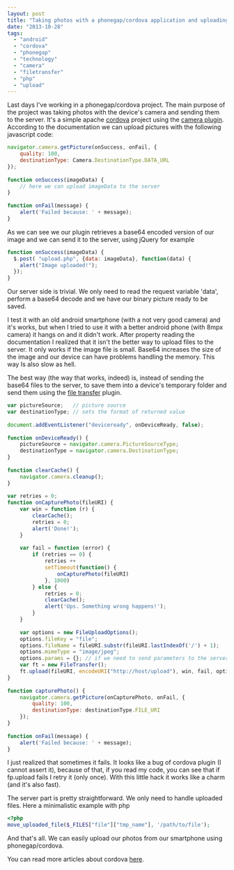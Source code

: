 ```yaml
---
layout: post
title: "Taking photos with a phonegap/cordova application and uploading them to the server."
date: "2013-10-28"
tags: 
  - "android"
  - "cordova"
  - "phonegap"
  - "technology"
  - "camera"
  - "filetransfer"
  - "php"
  - "upload"
---
```


Last days I've working in a phonegap/cordova project. The main purpose of the project was taking photos with the device's camera and sending them to the server. It's a simple apache [cordova](http://cordova.apache.org/) project using the [camera plugin](http://cordova.apache.org/docs/en/3.1.0/cordova_camera_camera.md.html#Camera). According to the documentation we can upload pictures with the following javascript code:

```javascript
navigator.camera.getPicture(onSuccess, onFail, { 
    quality: 100,
    destinationType: Camera.DestinationType.DATA_URL
});
 
function onSuccess(imageData) {
    // here we can upload imageData to the server
}
 
function onFail(message) {
    alert('Failed because: ' + message);
}
```

As we can see we our plugin retrieves a base64 encoded version of our image and we can send it to the server, using jQuery for example

```javascript
function onSuccess(imageData) {
  $.post( "upload.php", {data: imageData}, function(data) {
    alert("Image uploaded!");
  });
}
```

Our server side is trivial. We only need to read the request variable 'data', perform a base64 decode and we have our binary picture ready to be saved.

I test it with an old android smartphone (with a not very good camera) and it's works, but when I tried to use it with a better android phone (with 8mpx camera) it hangs on and it didn't work. After property reading the documentation I realized that it isn't the better way to upload files to the server. It only works if the image file is small. Base64 increases the size of the image and our device can have problems handling the memory. This way Is also slow as hell.

The best way (the way that works, indeed) is, instead of sending the base64 files to the server, to save them into a device's temporary folder and send them using the [file transfer](http://cordova.apache.org/docs/en/3.1.0/cordova_file_file.md.html#FileTransfer) plugin.

```javascript
var pictureSource;   // picture source
var destinationType; // sets the format of returned value
 
document.addEventListener("deviceready", onDeviceReady, false);
 
function onDeviceReady() {
    pictureSource = navigator.camera.PictureSourceType;
    destinationType = navigator.camera.DestinationType;
}
 
function clearCache() {
    navigator.camera.cleanup();
}
 
var retries = 0;
function onCapturePhoto(fileURI) {
    var win = function (r) {
        clearCache();
        retries = 0;
        alert('Done!');
    }
 
    var fail = function (error) {
        if (retries == 0) {
            retries ++
            setTimeout(function() {
                onCapturePhoto(fileURI)
            }, 1000)
        } else {
            retries = 0;
            clearCache();
            alert('Ups. Something wrong happens!');
        }
    }
 
    var options = new FileUploadOptions();
    options.fileKey = "file";
    options.fileName = fileURI.substr(fileURI.lastIndexOf('/') + 1);
    options.mimeType = "image/jpeg";
    options.params = {}; // if we need to send parameters to the server request
    var ft = new FileTransfer();
    ft.upload(fileURI, encodeURI("http://host/upload"), win, fail, options);
}
 
function capturePhoto() {
    navigator.camera.getPicture(onCapturePhoto, onFail, {
        quality: 100,
        destinationType: destinationType.FILE_URI
    });
}
 
function onFail(message) {
    alert('Failed because: ' + message);
}
```

I just realized that sometimes it fails. It looks like a bug of cordova plugin (I cannot assert it), because of that, if you read my code, you can see that if fp.upload fails I retry it (only once). With this little hack it works like a charm (and it's also fast).

The server part is pretty straightforward. We only need to handle uploaded files. Here a minimalistic example with php

```php
<?php
move_uploaded_file($_FILES["file"]["tmp_name"], '/path/to/file');
```

And that's all. We can easily upload our photos from our smartphone using phonegap/cordova.

You can read more articles about cordova [here](http://gonzalo123.com/category/technology/cordova/).
